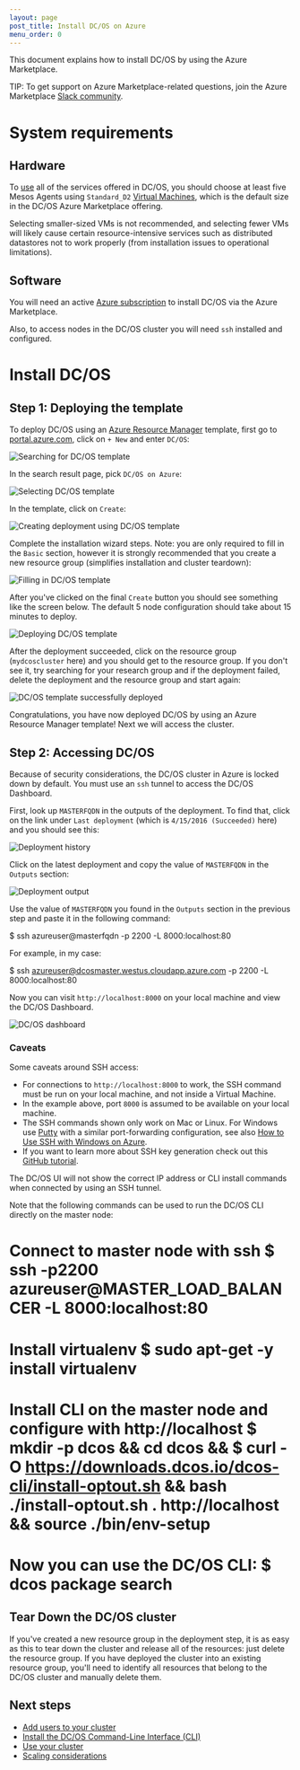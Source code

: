```yaml
---
layout: page
post_title: Install DC/OS on Azure
menu_order: 0
---
```



This document explains how to install DC/OS by using the Azure Marketplace.

TIP: To get support on Azure Marketplace-related questions, join the Azure Marketplace [Slack community][1].

# System requirements

## Hardware

To [use][2] all of the services offered in DC/OS, you should choose at least five Mesos Agents using `Standard_D2` [Virtual Machines][3], which is the default size in the DC/OS Azure Marketplace offering.

Selecting smaller-sized VMs is not recommended, and selecting fewer VMs will likely cause certain resource-intensive services such as distributed datastores not to work properly (from installation issues to operational limitations).

## Software

You will need an active [Azure subscription][4] to install DC/OS via the Azure Marketplace.

Also, to access nodes in the DC/OS cluster you will need `ssh` installed and configured.

# Install DC/OS

## Step 1: Deploying the template

To deploy DC/OS using an [Azure Resource Manager][5] template, first go to [portal.azure.com][6], click on `+ New` and enter `DC/OS`:

![Searching for DC/OS template][7]

In the search result page, pick `DC/OS on Azure`:

![Selecting DC/OS template][8]

In the template, click on `Create`:

![Creating deployment using DC/OS template][9]

Complete the installation wizard steps. Note: you are only required to fill in the `Basic` section, however it is strongly recommended that you create a new resource group (simplifies installation and cluster teardown):

![Filling in DC/OS template][10]

After you've clicked on the final `Create` button you should see something like the screen below. The default 5 node configuration should take about 15 minutes to deploy.

![Deploying DC/OS template][11]

After the deployment succeeded, click on the resource group (`mydcoscluster` here) and you should get to the resource group. If you don't see it, try searching for your research group and if the deployment failed, delete the deployment and the resource group and start again:

![DC/OS template successfully deployed][12]

Congratulations, you have now deployed DC/OS by using an Azure Resource Manager template! Next we will access the cluster.

## Step 2: Accessing DC/OS

Because of security considerations, the DC/OS cluster in Azure is locked down by default. You must use an `ssh` tunnel to access the DC/OS Dashboard.

First, look up `MASTERFQDN` in the outputs of the deployment. To find that, click on the link under `Last deployment` (which is `4/15/2016 (Succeeded)` here) and you should see this:

![Deployment history][13]

Click on the latest deployment and copy the value of `MASTERFQDN` in the `Outputs` section:

![Deployment output][14]

Use the value of `MASTERFQDN` you found in the `Outputs` section in the previous step and paste it in the following command:

$ ssh azureuser@masterfqdn -p 2200 -L 8000:localhost:80

For example, in my case:

$ ssh azureuser@dcosmaster.westus.cloudapp.azure.com -p 2200 -L 8000:localhost:80

Now you can visit `http://localhost:8000` on your local machine and view the DC/OS Dashboard.

![DC/OS dashboard][15]

### Caveats

Some caveats around SSH access:

*   For connections to `http://localhost:8000` to work, the SSH command must be run on your local machine, and not inside a Virtual Machine.
*   In the example above, port `8000` is assumed to be available on your local machine.
*   The SSH commands shown only work on Mac or Linux. For Windows use [Putty][16] with a similar port-forwarding configuration, see also [How to Use SSH with Windows on Azure][17].
*   If you want to learn more about SSH key generation check out this [GitHub tutorial][18].

The DC/OS UI will not show the correct IP address or CLI install commands when connected by using an SSH tunnel.

Note that the following commands can be used to run the DC/OS CLI directly on the master node:

# Connect to master node with ssh $ ssh -p2200 azureuser@MASTER_LOAD_BALANCER -L 8000:localhost:80

# Install virtualenv $ sudo apt-get -y install virtualenv

# Install CLI on the master node and configure with http://localhost $ mkdir -p dcos && cd dcos && $ curl -O https://downloads.dcos.io/dcos-cli/install-optout.sh && bash ./install-optout.sh . http://localhost && source ./bin/env-setup

# Now you can use the DC/OS CLI: $ dcos package search

## Tear Down the DC/OS cluster

If you've created a new resource group in the deployment step, it is as easy as this to tear down the cluster and release all of the resources: just delete the resource group. If you have deployed the cluster into an existing resource group, you'll need to identify all resources that belong to the DC/OS cluster and manually delete them.

## Next steps

*   [Add users to your cluster][19]
*   [Install the DC/OS Command-Line Interface (CLI)][20]
*   [Use your cluster][2]
*   [Scaling considerations][21]

 [1]: http://join.marketplace.azure.com
 [2]: /usage/
 [3]: https://azure.microsoft.com/en-us/pricing/details/virtual-machines/
 [4]: https://azure.microsoft.com/en-us/pricing/purchase-options/
 [5]: https://azure.microsoft.com/en-us/documentation/articles/resource-group-overview/
 [6]: https://portal.azure.com/
 [7]: /assets/images/dcos-azure-marketplace-step1a.png
 [8]: /assets/images/dcos-azure-marketplace-step1b.png
 [9]: /assets/images/dcos-azure-marketplace-step1c.png
 [10]: /assets/images/dcos-azure-marketplace-step1d.png
 [11]: /assets/images/dcos-azure-marketplace-step1e.png
 [12]: /assets/images/dcos-azure-marketplace-step1f.png
 [13]: /assets/images/dcos-azure-marketplace-step2a.png
 [14]: /assets/images/dcos-azure-marketplace-step2b.png
 [15]: /assets/images/ui-dashboard.gif
 [16]: http://www.chiark.greenend.org.uk/~sgtatham/putty/download.html
 [17]: https://azure.microsoft.com/en-us/documentation/articles/virtual-machines-linux-ssh-from-windows/
 [18]: https://help.github.com/articles/generating-a-new-ssh-key-and-adding-it-to-the-ssh-agent/
 [19]: /administration/user-management/
 [20]: /usage/cli/install/
 [21]: https://azure.microsoft.com/en-us/documentation/articles/best-practices-auto-scaling/